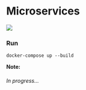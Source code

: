 Microservices
=============
![](frontend/static/images/flowchart.png)
### Run
```
docker-compose up --build
```
**Note:**
###### In progress...

